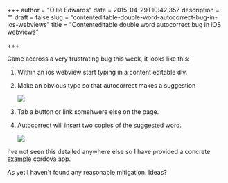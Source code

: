 +++
author = "Ollie Edwards"
date = 2015-04-29T10:42:35Z
description = ""
draft = false
slug = "contenteditable-double-word-autocorrect-bug-in-ios-webviews"
title = "Contenteditable double word autocorrect bug in iOS webviews"

+++

Came accross a very frustrating bug this week, it looks like this:

1. Within an ios webview start typing in a content editable div.
2. Make an obvious typo so that autocorrect makes a suggestion

	![](/content/images/2015/Apr/IMG_0026-2.PNG)
3. Tab a button or link somehwere else on the page.
4. Autocorrect will insert two copies of the suggested word.

	![](/content/images/2015/Apr/IMG_0027.PNG)

I've not seen this detailed anywhere else so I have provided a concrete [example](https://github.com/antiBaconMachine/contenteditableIosBug) cordova app.

As yet I haven't found any reasonable mitigation. Ideas?
